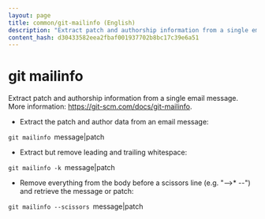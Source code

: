```yaml
---
layout: page
title: common/git-mailinfo (English)
description: "Extract patch and authorship information from a single email message."
content_hash: d30433582eea2fbaf001937702b8bc17c39e6a51
---
```

# git mailinfo

Extract patch and authorship information from a single email message.
More information: <https://git-scm.com/docs/git-mailinfo>.

- Extract the patch and author data from an email message:

`git mailinfo `<span class="tldr-var badge badge-pill bg-dark-lm bg-white-dm text-white-lm text-dark-dm font-weight-bold">message|patch</span>

- Extract but remove leading and trailing whitespace:

`git mailinfo -k `<span class="tldr-var badge badge-pill bg-dark-lm bg-white-dm text-white-lm text-dark-dm font-weight-bold">message|patch</span>

- Remove everything from the body before a scissors line (e.g. "-->* --") and retrieve the message or patch:

`git mailinfo --scissors `<span class="tldr-var badge badge-pill bg-dark-lm bg-white-dm text-white-lm text-dark-dm font-weight-bold">message|patch</span>
